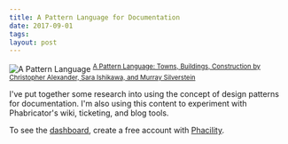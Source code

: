 ```yaml
---
title: A Pattern Language for Documentation
date: 2017-09-01
tags: 
layout: post
---
```


![A Pattern Language](images/patterns.png)
<sup>[A Pattern Language: Towns, Buildings, Construction by Christopher Alexander, Sara Ishikawa, and Murray Silverstein](https://books.google.com/books/about/A_Pattern_Language.html?id=hwAHmktpk5IC)</sup>

I've put together some research into using the concept of design patterns for documentation.
I'm also using this content to experiment with Phabricator's wiki, ticketing, and blog tools.

To see the [dashboard](https://doc-platform.phacility.com/), create a free account with [Phacility](https://www.phacility.com/).
